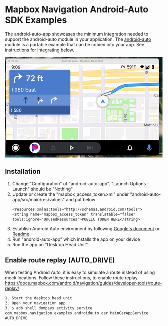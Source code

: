 # Mapbox Navigation Android-Auto SDK Examples

The android-auto-app showcases the minimum integration needed to support the android-auto module in your application. The [android-auto](../android-auto-app/README.md) module is a portable example that can be copied into your app. See instructions for integrating below.

<div align="center" padding="100">
  <img src="../.github/android_auto_example.png"/>
</div>

## Installation

1. Change "Configuration" of "android-auto-app". "Launch Options - Launch" should be "Nothing"
1. Update or create the "mapbox_access_token.xml" under "android-auto-app/src/main/res/values" and put below
   <?xml version="1.0" encoding="utf-8"?>
       <resources xmlns:tools="http://schemas.android.com/tools">
       <string name="mapbox_access_token" translatable="false" tools:ignore="UnusedResources">PUBLIC TOKEN HERE</string>
   </resources>
1. Establish Android Auto environment by following [Google's document](https://developer.android.com/training/cars/testing) or [Readme](https://github.com/mapbox/mapbox-navigation-android-examples/blob/main/android-auto/README.md)
1. Run "android-auto-app" which installs the app on your device
1. Run the app on "Desktop Head Unit"

## Enable route replay (AUTO_DRIVE)

When testing Android Auto, it is easy to simulate a route instead of using mock locations. Follow these instructions, to enable route replay.
https://docs.mapbox.com/android/navigation/guides/developer-tools/route-replay/

```
1. Start the desktop head unit
2. Open your navigation app
3. $ adb shell dumpsys activity service com.mapbox.navigation.examples.androidauto.car.MainCarAppService AUTO_DRIVE
```
